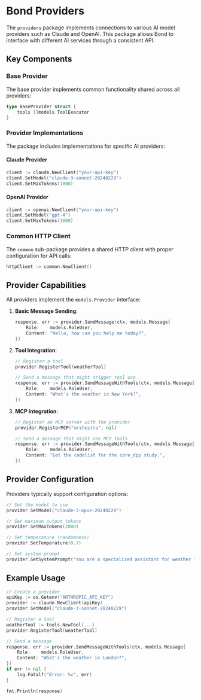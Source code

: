 # Bond Providers

The `providers` package implements connections to various AI model providers such as Claude and OpenAI. This package allows Bond to interface with different AI services through a consistent API.

## Key Components

### Base Provider

The base provider implements common functionality shared across all providers:

```go
type BaseProvider struct {
	tools []models.ToolExecutor
}
```

### Provider Implementations

The package includes implementations for specific AI providers:

#### Claude Provider

```go
client := claude.NewClient("your-api-key")
client.SetModel("claude-3-sonnet-20240229")
client.SetMaxTokens(1000)
```

#### OpenAI Provider

```go
client := openai.NewClient("your-api-key")
client.SetModel("gpt-4")
client.SetMaxTokens(1000)
```

### Common HTTP Client

The `common` sub-package provides a shared HTTP client with proper configuration for API calls:

```go
httpClient := common.NewClient()
```

## Provider Capabilities

All providers implement the `models.Provider` interface:

1. **Basic Message Sending**:
   ```go
   response, err := provider.SendMessage(ctx, models.Message{
       Role:    models.RoleUser,
       Content: "Hello, how can you help me today?",
   })
   ```

2. **Tool Integration**:
   ```go
   // Register a tool
   provider.RegisterTool(weatherTool)
   
   // Send a message that might trigger tool use
   response, err := provider.SendMessageWithTools(ctx, models.Message{
       Role:    models.RoleUser, 
       Content: "What's the weather in New York?",
   })
   ```

3. **MCP Integration**:
   ```go
   // Register an MCP server with the provider
   provider.RegisterMCP("orchestra", nil)
   
   // Send a message that might use MCP tools
   response, err := provider.SendMessageWithTools(ctx, models.Message{
       Role:    models.RoleUser,
       Content: "Get the codelist for the core_dpp study.",
   })
   ```

## Provider Configuration

Providers typically support configuration options:

```go
// Set the model to use
provider.SetModel("claude-3-opus-20240229")

// Set maximum output tokens
provider.SetMaxTokens(2000)

// Set temperature (randomness)
provider.SetTemperature(0.7)

// Set system prompt
provider.SetSystemPrompt("You are a specialized assistant for weather forecasting.")
```

## Example Usage

```go
// Create a provider
apiKey := os.Getenv("ANTHROPIC_API_KEY")
provider := claude.NewClient(apiKey)
provider.SetModel("claude-3-sonnet-20240229")

// Register a tool
weatherTool := tools.NewTool(...)
provider.RegisterTool(weatherTool)

// Send a message
response, err := provider.SendMessageWithTools(ctx, models.Message{
    Role:    models.RoleUser,
    Content: "What's the weather in London?",
})
if err != nil {
    log.Fatalf("Error: %v", err)
}

fmt.Println(response)
```